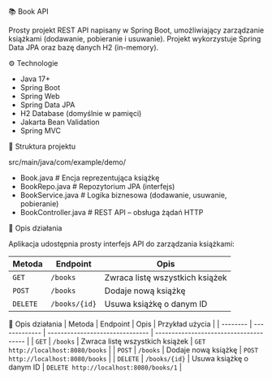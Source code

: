 📚 Book API

Prosty projekt REST API napisany w Spring Boot, umożliwiający zarządzanie książkami (dodawanie, pobieranie i usuwanie).
Projekt wykorzystuje Spring Data JPA oraz bazę danych H2 (in-memory).

⚙️ Technologie
- Java 17+
- Spring Boot
- Spring Web
- Spring Data JPA
- H2 Database (domyślnie w pamięci)
- Jakarta Bean Validation
- Spring MVC

🧩 Struktura projektu

src/main/java/com/example/demo/
- Book.java           # Encja reprezentująca książkę
- BookRepo.java       # Repozytorium JPA (interfejs)
- BookService.java    # Logika biznesowa (dodawanie, usuwanie, pobieranie)
- BookController.java # REST API – obsługa żądań HTTP

🧠 Opis działania

Aplikacja udostępnia prosty interfejs API do zarządzania książkami:

| Metoda   | Endpoint      | Opis                            |
| -------- | ------------- | ------------------------------- |
| `GET`    | `/books`      | Zwraca listę wszystkich książek |
| `POST`   | `/books`      | Dodaje nową książkę             |
| `DELETE` | `/books/{id}` | Usuwa książkę o danym ID        |


🧠 Opis działania
| Metoda   | Endpoint      | Opis                            | Przykład użycia                        |
| -------- | ------------- | ------------------------------- | -------------------------------------- |
| `GET`    | `/books`      | Zwraca listę wszystkich książek | `GET http://localhost:8080/books`      |
| `POST`   | `/books`      | Dodaje nową książkę             | `POST http://localhost:8080/books`     |
| `DELETE` | `/books/{id}` | Usuwa książkę o danym ID        | `DELETE http://localhost:8080/books/1` |
